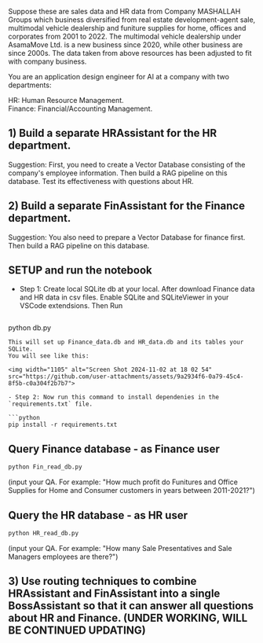 Suppose these are sales data and HR data from Company MASHALLAH Groups which business diversified from real estate development-agent sale, multimodal vehicle dealership and funiture supplies for home, offices and corporates from 2001 to 2022. 
The multimodal vehicle dealership under AsamaMove Ltd. is a new business since 2020, while other business are since 2000s.
The data taken from above resources has been adjusted to fit with company business.

You are an application design engineer for AI at a company with two departments:

HR: Human Resource Management.  
Finance: Financial/Accounting Management.  

## 1) Build a separate HRAssistant for the HR department.

Suggestion: First, you need to create a Vector Database consisting of the company's employee information. Then build a RAG pipeline on this database. Test its effectiveness with questions about HR.

## 2) Build a separate FinAssistant for the Finance department.

Suggestion: You also need to prepare a Vector Database for finance first. Then build a RAG pipeline on this database.

## SETUP and run the notebook 
- Step 1: Create local SQLite db at your local.
  After download Finance data and HR data in csv files. Enable SQLite and SQLiteViewer in your VSCode extendsions. Then Run
  ```python
python db.py
```
This will set up Finance_data.db and HR_data.db and its tables your SQLite.
You will see like this:

<img width="1105" alt="Screen Shot 2024-11-02 at 18 02 54" src="https://github.com/user-attachments/assets/9a2934f6-0a79-45c4-8f5b-c0a304f2b7b7">

- Step 2: Now run this command to install dependenies in the `requirements.txt` file. 

```python
pip install -r requirements.txt
```
## Query Finance database - as Finance user


```python
python Fin_read_db.py
```
(input your QA. For example: "How much profit do Funitures and Office Supplies for Home and Consumer customers in years between 2011-2021?")
## Query the HR database - as HR user


```python
python HR_read_db.py 
```
(input your QA. For example: "How many Sale Presentatives and Sale Managers employees are there?")

## 3) Use routing techniques to combine HRAssistant and FinAssistant into a single BossAssistant so that it can answer all questions about HR and Finance. (UNDER WORKING, WILL BE CONTINUED UPDATING)
